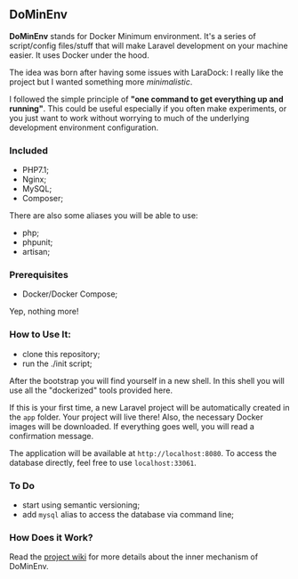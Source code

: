 ## DoMinEnv

**DoMinEnv** stands for Docker Minimum environment. It's a series of script/config files/stuff that will make Laravel development on your machine easier. It uses Docker under the hood.

The idea was born after having some issues with LaraDock: I really like the project but I wanted something more *minimalistic*.

I followed the simple principle of **"one command to get everything up and running"**. This could be useful especially if you often make experiments, or you just want to work without worrying to much of the underlying development environment configuration.

### Included

* PHP7.1;
* Nginx;
* MySQL;
* Composer;

There are also some aliases you will be able to use:

* php;
* phpunit;
* artisan;

### Prerequisites

* Docker/Docker Compose;

Yep, nothing more!

### How to Use It:

* clone this repository;
* run the ./init script;

After the bootstrap you will find yourself in a new shell. In this shell you will use all the "dockerized" tools provided here.

If this is your first time, a new Laravel project will be automatically created in the `app` folder. Your project will live there! Also, the necessary Docker images will be downloaded. If everything goes well, you will read a confirmation message.

The application will be available at `http://localhost:8080`. To access the database directly, feel free to use `localhost:33061`.

### To Do

* start using semantic versioning;
* add `mysql` alias to access the database via command line;

### How Does it Work?

Read the [project wiki](#wiki) for more details about the inner mechanism of DoMinEnv.
